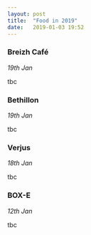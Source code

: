 ```yaml
---
layout: post
title:  "Food in 2019"
date:   2019-01-03 19:52
---
```


### Breizh Café
*19th Jan*

tbc

### Bethillon
*19th Jan*

tbc

### Verjus
*18th Jan*

tbc

### BOX-E
*12th Jan*

tbc
